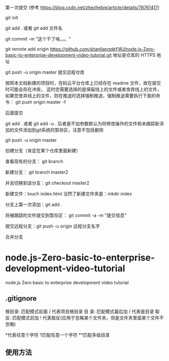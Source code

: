 第一次提交 (参考 https://blog.csdn.net/zhezhebie/article/details/78761417)

git init

git add . 或者 git add 文件名

git commit -m "这个干了啥。。。"

git remote add origin https://github.com/shanliangdeYWJ/node.js-Zero-basic-to-enterprise-development-video-tutorial.git 地址是仓库的 HTTPS 地址

git push -u origin master 提交远程仓库

  按照本文档新建的项目时，在码云平台仓库上已经存在 readme 文件，故在提交时可能会存在冲突，
  这时您需要选择的是保留线上的文件或者舍弃线上的文件，
  如果您舍弃线上的文件，则在推送时选择强制推送，强制推送需要执行下面的命令：
git push origin master -f

后面提交

git add . 或者 git add -u . 后者是不加参数默认为将修改操作的文件和未跟踪新添加的文件添加到git系统的暂存区，注意不包括删除

git push -u origin master

创建分支（肯定在某个仓库里面新建）

查看现有的分支： git branch

新建分支： git branch master2

并且切换到该分支：git checkout master2

新建文件：touch index.html 当然了新建文件夹是：mkdir index

分支上第一次添加：git add .

将被跟踪的文件提交到暂存区： git commit -a -m "提交信息"

提交远程分支：git push -u origin 远程分支名字

合并分支

# node.js-Zero-basic-to-enterprise-development-video-tutorial
node.js Zero basic to enterprise development video tutorial

## .gitignore

根目录: 匹配模式前面 / 代表项目根目录
目  录: 匹配模式最后加 / 代表是目录
取  反: 匹配模式前加 ! 代表取反(应用于忽略某个文件夹，但是文件夹里面某个文件不忽略)

*代表任意个字符
?匹配任意一个字符
**匹配多级目录

## 使用方法 